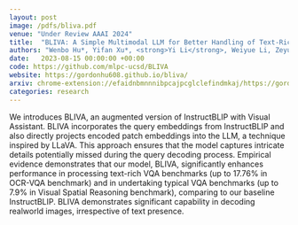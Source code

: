 ```yaml
---
layout: post
image: /pdfs/bliva.pdf
venue: "Under Review AAAI 2024"
title:  "BLIVA: A Simple Multimodal LLM for Better Handling of Text-Rich Visual Questions"
authors: "Wenbo Hu*, Yifan Xu*, <strong>Yi Li</strong>, Weiyue Li, Zeyuan Chen, Zhuowen Tu"
date:   2023-08-15 00:00:00 +00:00
code: https://github.com/mlpc-ucsd/BLIVA
website: https://gordonhu608.github.io/bliva/
arxiv: chrome-extension://efaidnbmnnnibpcajpcglclefindmkaj/https://gordonhu608.github.io/files/BLIVA.pdf
categories: research
---
```

We introduces BLIVA, an augmented version of InstructBLIP with 
Visual Assistant. BLIVA incorporates the query embeddings from 
InstructBLIP and also directly projects encoded patch embeddings 
into the LLM, a technique inspired by LLaVA. This approach ensures that
the model captures intricate details potentially missed during the query 
decoding process. Empirical evidence demonstrates that our model, BLIVA, 
significantly enhances performance in processing text-rich VQA benchmarks (up to
17.76% in OCR-VQA benchmark) and in undertaking typical VQA benchmarks 
(up to 7.9% in Visual Spatial Reasoning benchmark), comparing to our baseline 
InstructBLIP. BLIVA demonstrates significant capability in decoding realworld images, 
irrespective of text presence.